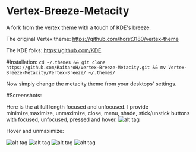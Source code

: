 # Vertex-Breeze-Metacity
A fork from the vertex theme with a touch of KDE's breeze.

The original Vertex theme: https://github.com/horst3180/vertex-theme

The KDE folks: https://github.com/KDE
 
 
 
 
 
 
 
#Installation:
``cd ~/.themes && git clone https://github.com/RaitaroH/Vertex-Breeze-Metacity.git && mv Vertex-Breeze-Metacity/Vertex-Breeze/ ~/.themes/``

Now simply change the metacity theme from your desktops' settings.
 
 
 
 
 

#Screenshots:

Here is the at full length focused and unfocused. I provide minimize,maximize, unmaximize, close, menu, shade, stick/unstick buttons with focused, unfocused, pressed and hover.
![alt tag](https://i.imgur.com/Qr97FtW.png)

Hover and unmaximize:

![alt tag](https://i.imgur.com/ByC8c5r.png)
![alt tag](https://i.imgur.com/1h2HqVB.png)
![alt tag](https://i.imgur.com/YOBTnKa.png)
![alt tag](https://i.imgur.com/53gEiZV.png)
